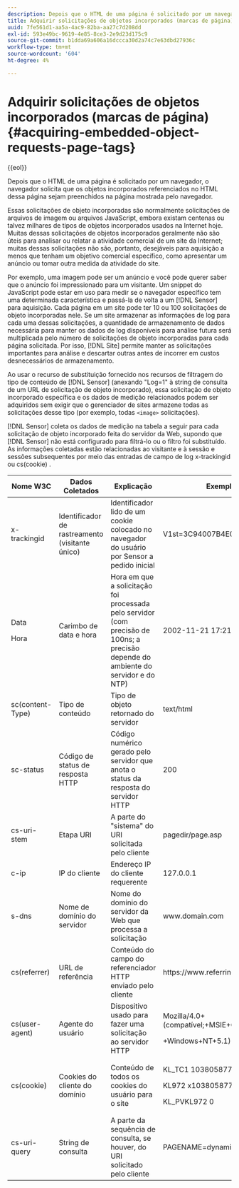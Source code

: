 ```yaml
---
description: Depois que o HTML de uma página é solicitado por um navegador, o navegador solicita que os objetos incorporados referenciados no HTML dessa página sejam preenchidos na página mostrada pelo navegador.
title: Adquirir solicitações de objetos incorporados (marcas de página)
uuid: 7fe561d1-aa5a-4ac9-82ba-aa27c7d208dd
exl-id: 593e49bc-9619-4e85-8ce3-2e9d23d175c9
source-git-commit: b1dda69a606a16dccca30d2a74c7e63dbd27936c
workflow-type: tm+mt
source-wordcount: '604'
ht-degree: 4%

---
```


# Adquirir solicitações de objetos incorporados (marcas de página){#acquiring-embedded-object-requests-page-tags}

{{eol}}

Depois que o HTML de uma página é solicitado por um navegador, o navegador solicita que os objetos incorporados referenciados no HTML dessa página sejam preenchidos na página mostrada pelo navegador.

Essas solicitações de objeto incorporadas são normalmente solicitações de arquivos de imagem ou arquivos JavaScript, embora existam centenas ou talvez milhares de tipos de objetos incorporados usados na Internet hoje. Muitas dessas solicitações de objetos incorporados geralmente não são úteis para analisar ou relatar a atividade comercial de um site da Internet; muitas dessas solicitações não são, portanto, desejáveis para aquisição a menos que tenham um objetivo comercial específico, como apresentar um anúncio ou tomar outra medida da atividade do site.

Por exemplo, uma imagem pode ser um anúncio e você pode querer saber que o anúncio foi impressionado para um visitante. Um snippet do JavaScript pode estar em uso para medir se o navegador específico tem uma determinada característica e passá-la de volta a um [!DNL Sensor] para aquisição. Cada página em um site pode ter 10 ou 100 solicitações de objeto incorporadas nele. Se um site armazenar as informações de log para cada uma dessas solicitações, a quantidade de armazenamento de dados necessária para manter os dados de log disponíveis para análise futura será multiplicada pelo número de solicitações de objeto incorporadas para cada página solicitada. Por isso, [!DNL Site] permite manter as solicitações importantes para análise e descartar outras antes de incorrer em custos desnecessários de armazenamento.

Ao usar o recurso de substituição fornecido nos recursos de filtragem do tipo de conteúdo de [!DNL Sensor] (anexando &quot;Log=1&quot; à string de consulta de um URL de solicitação de objeto incorporado), essa solicitação de objeto incorporado específica e os dados de medição relacionados podem ser adquiridos sem exigir que o gerenciador de sites armazene todas as solicitações desse tipo (por exemplo, todas `<image>` solicitações).

[!DNL Sensor] coleta os dados de medição na tabela a seguir para cada solicitação de objeto incorporado feita do servidor da Web, supondo que [!DNL Sensor] não está configurado para filtrá-lo ou o filtro foi substituído. As informações coletadas estão relacionadas ao visitante e à sessão e sessões subsequentes por meio das entradas de campo de log x-trackingid ou cs(cookie) .

<table id="table_11BE08A798E743EC8E76F738F0CE5884">
 <thead>
  <tr>
   <th colname="col1" class="entry"> Nome W3C </th>
   <th colname="col2" class="entry"> Dados Coletados </th>
   <th colname="col3" class="entry"> Explicação </th>
   <th colname="col4" class="entry"> Exemplo </th>
  </tr>
 </thead>
 <tbody>
  <tr>
   <td colname="col1"> x-trackingid </td>
   <td colname="col2"> Identificador de rastreamento (visitante único) </td>
   <td colname="col3"> Identificador lido de um cookie colocado no navegador do usuário por <span class="wintitle"> Sensor </span> a pedido inicial </td>
   <td colname="col4"> V1st=3C94007B4E01F9C2 </td>
  </tr>
  <tr>
   <td colname="col1"> <p>Data </p> <p>Hora </p> </td>
   <td colname="col2"> Carimbo de data e hora </td>
   <td colname="col3"> Hora em que a solicitação foi processada pelo servidor (com precisão de 100ns; a precisão depende do ambiente do servidor e do NTP) </td>
   <td colname="col4"> 2002-11-21 17:21:45 123 </td>
  </tr>
  <tr>
   <td colname="col1"> sc(content-Type) </td>
   <td colname="col2"> Tipo de conteúdo </td>
   <td colname="col3"> Tipo de objeto retornado do servidor </td>
   <td colname="col4"> text/html </td>
  </tr>
  <tr>
   <td colname="col1"> sc-status </td>
   <td colname="col2"> Código de status de resposta HTTP </td>
   <td colname="col3"> Código numérico gerado pelo servidor que anota o status da resposta do servidor HTTP </td>
   <td colname="col4"> 200 </td>
  </tr>
  <tr>
   <td colname="col1"> cs-uri-stem </td>
   <td colname="col2"> Etapa URI </td>
   <td colname="col3"> A parte do "sistema" do URI solicitada pelo cliente </td>
   <td colname="col4"> pagedir/page.asp </td>
  </tr>
  <tr>
   <td colname="col1"> c-ip </td>
   <td colname="col2"> IP do cliente </td>
   <td colname="col3"> Endereço IP do cliente requerente </td>
   <td colname="col4"> 127.0.0.1 </td>
  </tr>
  <tr>
   <td colname="col1"> s-dns </td>
   <td colname="col2"> Nome de domínio do servidor </td>
   <td colname="col3"> Nome do domínio do servidor da Web que processa a solicitação </td>
   <td colname="col4"> <span class="filepath"> www.domain.com </span> </td>
  </tr>
  <tr>
   <td colname="col1"> cs(referrer) </td>
   <td colname="col2"> URL de referência </td>
   <td colname="col3"> Conteúdo do campo do referenciador HTTP enviado pelo cliente </td>
   <td colname="col4"> <span class="filepath"> https://www.referringsite.com </span> </td>
  </tr>
  <tr>
   <td colname="col1"> cs(user-agent) </td>
   <td colname="col2"> Agente do usuário </td>
   <td colname="col3"> Dispositivo usado para fazer uma solicitação ao servidor HTTP </td>
   <td colname="col4"> <p>Mozilla/4.0+(compatível;+MSIE+6.0; </p> <p>+Windows+NT+5.1) </p> </td>
  </tr>
  <tr>
   <td colname="col1"> cs(cookie) </td>
   <td colname="col2"> Cookies do cliente do domínio </td>
   <td colname="col3"> Conteúdo de todos os cookies do usuário para o site </td>
   <td colname="col4"> <p>KL_TC1 1038058778312 </p> <p>KL972 x1038058778312282052 </p> <p>KL_PVKL972 0 </p> </td>
  </tr>
  <tr>
   <td colname="col1"> cs-uri-query </td>
   <td colname="col2"> String de consulta </td>
   <td colname="col3"> A parte da sequência de consulta, se houver, do URI solicitado pelo cliente </td>
   <td colname="col4"> PAGENAME=dynamic1&amp;link=3001 </td>
  </tr>
 </tbody>
</table>
